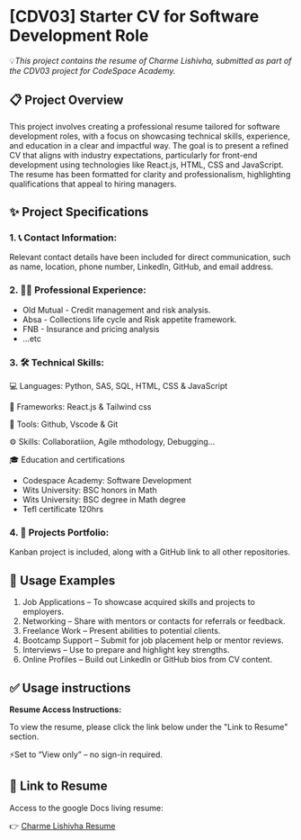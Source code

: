 # [CDV03] Starter CV for Software Development Role

💡*This project contains the resume of Charme Lishivha, submitted as part of the CDV03 project for CodeSpace Academy.*

## 📋 Project Overview

This project involves creating a professional resume tailored for software development roles, with a focus on showcasing technical skills, experience, and education in a clear and impactful way. The goal is to present a refined CV that aligns with industry expectations, particularly for front-end development using technologies like React.js, HTML, CSS and JavaScript. The resume has been formatted for clarity and professionalism, highlighting qualifications that appeal to hiring managers.

## ✨ Project Specifications

### 1. 📞 **Contact Information**:

Relevant contact details have been included for direct communication, such as name, location, phone number, LinkedIn, GitHub, and email address.

### 2. 🧑‍💻 **Professional Experience**:

- Old Mutual - Credit management and risk analysis.
- Absa - Collections life cycle and Risk appetite framework.
- FNB - Insurance and pricing analysis
- ...etc

### 3. 🛠️ **Technical Skills**:

💻 Languages: Python, SAS, SQL, HTML, CSS & JavaScript

🧱 Frameworks: React.js & Tailwind css

🧰 Tools: Github, Vscode & Git

⚙️ Skills: Collaboratiion, Agile mthodology, Debugging...

🎓 Education and certifications

- Codespace Academy: Software Development
- Wits University: BSC honors in Math
- Wits University: BSC degree in Math
  degree
- Tefl certificate 120hrs

### 4. 📁 **Projects Portfolio**:

Kanban project is included, along with a GitHub link to all other repositories.

## 📖 Usage Examples

1. Job Applications – To showcase acquired skills and projects to employers.
2. Networking – Share with mentors or contacts for referrals or feedback.
3. Freelance Work – Present abilities to potential clients.
4. Bootcamp Support – Submit for job placement help or mentor reviews.
5. Interviews – Use to prepare and highlight key strengths.
6. Online Profiles – Build out LinkedIn or GitHub bios from CV content.

## ✅ Usage instructions

**Resume Access Instructions:**

To view the resume, please click the link below under the "Link to Resume" section.

⚡Set to “View only” – no sign-in required.

## 🔗 Link to Resume

Access to the google Docs living resume:

👉 [Charme Lishivha Resume](https://docs.google.com/document/d/16JqL4fNBkSaP_2_p9GadSWGQC5RS9tXCh-zQctsvSvw/edit?usp=sharing)
